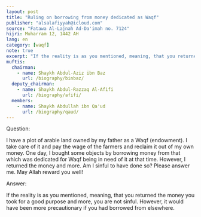 ```yaml
---
layout: post
title: "Ruling on borrowing from money dedicated as Waqf"
publisher: "alsalafiyyah@icloud.com"
source: "Fatawa Al-Lajnah Ad-Da'imah no. 7124"
hijri: Muharram 12, 1442 AH
lang: en
category: [waqf]
note: true
excerpt: "If the reality is as you mentioned, meaning, that you returned the money you took for a good purpose and more, you are not sinful. However, it would have been more precautionary if you had borrowed from elsewhere."
muftis:
  chairman: 
    - name: Shaykh Abdul-Aziz ibn Baz
      url: /biography/binbaz/
  deputy_chairman:
    - name: Shaykh Abdul-Razzaq Al-Afifi
      url: /biography/afifi/
  members:
    - name: Shaykh Abdullah ibn Qa'ud
      url: /biography/qaud/
---
```


Question: 

I have a plot of arable land owned by my father as a Waqf (endowment). I take care of it and pay the wage of the farmers and reclaim it out of my own money. One day, I bought some objects by borrowing money from that which was dedicated for Waqf being in need of it at that time. However, I returned the money and more. Am I sinful to have done so? Please answer me. May Allah reward you well!

Answer:

If the reality is as you mentioned, meaning, that you returned the money you took for a good purpose and more, you are not sinful. However, it would have been more precautionary if you had borrowed from elsewhere. 
